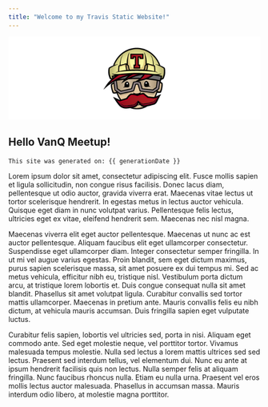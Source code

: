 ```yaml
---
title: "Welcome to my Travis Static Website!"
---
```


![Travis logo](img/travis-ci.png)

## Hello VanQ Meetup!

```
This site was generated on: {{ generationDate }}
```

Lorem ipsum dolor sit amet, consectetur adipiscing elit. Fusce mollis sapien et ligula sollicitudin, non congue risus facilisis. Donec lacus diam, pellentesque ut odio auctor, gravida viverra erat. Maecenas vitae lectus ut tortor scelerisque hendrerit. In egestas metus in lectus auctor vehicula. Quisque eget diam in nunc volutpat varius. Pellentesque felis lectus, ultricies eget ex vitae, eleifend hendrerit sem. Maecenas nec nisl magna.

Maecenas viverra elit eget auctor pellentesque. Maecenas ut nunc ac est auctor pellentesque. Aliquam faucibus elit eget ullamcorper consectetur. Suspendisse eget ullamcorper diam. Integer consectetur semper fringilla. In ut mi vel augue varius egestas. Proin blandit, sem eget dictum maximus, purus sapien scelerisque massa, sit amet posuere ex dui tempus mi. Sed ac metus vehicula, efficitur nibh eu, tristique nisl. Vestibulum porta dictum arcu, at tristique lorem lobortis et. Duis congue consequat nulla sit amet blandit. Phasellus sit amet volutpat ligula. Curabitur convallis sed tortor mattis ullamcorper. Maecenas in pretium ante. Mauris convallis felis eu nibh dictum, at vehicula mauris accumsan. Duis fringilla sapien eget vulputate luctus.

Curabitur felis sapien, lobortis vel ultricies sed, porta in nisi. Aliquam eget commodo ante. Sed eget molestie neque, vel porttitor tortor. Vivamus malesuada tempus molestie. Nulla sed lectus a lorem mattis ultrices sed sed lectus. Praesent sed interdum tellus, vel elementum dui. Nunc eu ante at ipsum hendrerit facilisis quis non lectus. Nulla semper felis at aliquam fringilla. Nunc faucibus rhoncus nulla. Etiam eu nulla urna. Praesent vel eros mollis lectus auctor malesuada. Phasellus in accumsan massa. Mauris interdum odio libero, at molestie magna porttitor.
